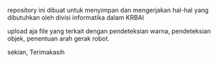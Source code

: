 repository ini dibuat untuk menyimpan dan mengerjakan hal-hal yang dibutuhkan oleh divisi informatika dalam KRBAI

upload aja file yang terkait dengan pendeteksian warna, pendeteksian objek, penentuan arah gerak robot.

sekian, Terimakasih
